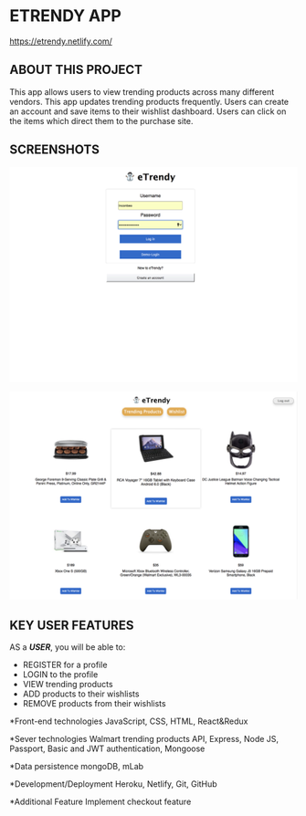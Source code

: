 # ETRENDY APP

https://etrendy.netlify.com/

## ABOUT THIS PROJECT
This app allows users to view trending products across many different vendors.
This app updates trending products frequently. Users  can create an account and save items to their wishlist dashboard. Users can click on the items which direct them to the purchase site.  

## SCREENSHOTS
![alt text](screenshots/etrendy-login.jpg "login-page")

![alt text](screenshots/etrendy3.jpg "trending page")

## KEY USER FEATURES
AS a ***USER***, you will be able to:
* REGISTER for a profile 
* LOGIN to the profile 
* VIEW trending products
* ADD products to their wishlists
* REMOVE products from their wishlists

*Front-end technologies
JavaScript, CSS, HTML, React&Redux

*Sever technologies
Walmart trending products API, Express, Node JS, Passport, Basic and JWT authentication, Mongoose

*Data persistence
mongoDB, mLab

*Development/Deployment
Heroku, Netlify, Git, GitHub

*Additional Feature 
Implement checkout feature 

